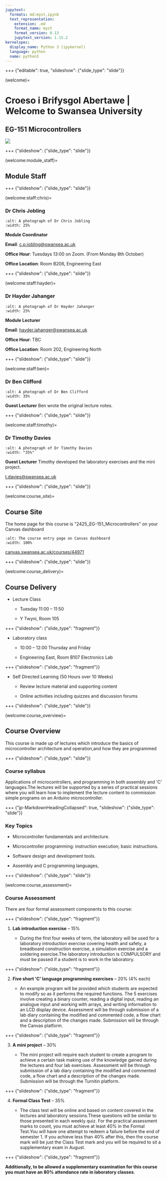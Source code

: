 ```yaml
---
jupytext:
  formats: md:myst,ipynb
  text_representation:
    extension: .md
    format_name: myst
    format_version: 0.13
    jupytext_version: 1.15.2
kernelspec:
  display_name: Python 3 (ipykernel)
  language: python
  name: python3
---
```


+++ {"editable": true, "slideshow": {"slide_type": "slide"}}

(welcome)=

# Croeso i Brifysgol Abertawe | Welcome to Swansea University

## EG-151 Microcontrollers

![](pictures/image1.png)

+++ {"slideshow": {"slide_type": "slide"}}

(welcome:module_staff)=

## Module Staff

+++ {"slideshow": {"slide_type": "slide"}}

(welcome:staff:chris)=

### Dr Chris Jobling

```{image} pictures/chris.jpg
:alt: A photograph of Dr Chris Jobling
:width: 25%
```

**Module Coordinator**

**Email**: [c.p.jobling@swansea.ac.uk](mailto:c.p.jobling@swansea.ac.uk)

**Office Hour**: Tuesdays 13:00 on Zoom. (From Monday 8th October)

**Office Location**: Room B206, Engineering East

+++ {"slideshow": {"slide_type": "slide"}}

(welcome:staff:hayder)=

### Dr Hayder Jahanger

```{image} pictures/jahanger.png
:alt: A photograph of Dr Hayder Jahanger
:width: 25%
```

**Module Lecturer**

**Email**: [hayder.jahanger@swansea.ac.uk](mailto:hayder.jahanger@swansea.ac.uk)

**Office Hour**: TBC

**Office Location**: Room 202, Engineering North

+++ {"slideshow": {"slide_type": "slide"}}

(welcome:staff:ben)=

### Dr Ben Clifford

```{image} pictures/ben.png
:alt: A photograph of Dr Ben Clifford
:width: 35%
```

**Guest Lecturer** Ben wrote the original lecture notes.

+++ {"slideshow": {"slide_type": "slide"}}

(welcome:staff:timothy)=

### Dr Timothy Davies

```{image} pictures/tim.jpg
:alt: A photograph of Dr Timothy Davies
:width: "35%"
```

**Guest Lecturer** Timothy developed the laboratory exercises and the mini project.

[t.davies@swansea.ac.uk](mailto:t.davies@swansea.ac.uk)

+++ {"slideshow": {"slide_type": "slide"}}

(welcome:course_site)=

## Course Site

The home page for this course is "2425_EG-151_Microcontrollers" on your Canvas dashboard

```{image} pictures/image8.png
:alt: The course entry page on Canvas dashboard
:width: 100%
```

[canvas.swansea.ac.uk/courses/44971](https://canvas.swansea.ac.uk/courses/44971)

+++ {"slideshow": {"slide_type": "slide"}}

(welcome:course_delivery)=

## Course Delivery

- Lecture Class

  - Tuesday 11:00 &ndash; 11:50

  - Y Twyni, Room 105

+++ {"slideshow": {"slide_type": "fragment"}}

- Laboratory class

  - 10:00 &ndash; 12:00 Thursday and Friday

  - Engineering East, Room B107 Electronics Lab

+++ {"slideshow": {"slide_type": "fragment"}}

- Self Directed Learning (50 Hours over 10 Weeks)

  - Review lecture material and supporting content

  - Online activities including quizzes and discussion forums

+++ {"slideshow": {"slide_type": "slide"}}

(welcome:course_overview)=
## Course Overview

This course is made up of lectures which introduce the basics of microcontroller architecture and operation,and how they are programmed

+++ {"slideshow": {"slide_type": "slide"}}

### Course syllabus

Applications of microcontrollers, and programming in both assembly and 'C' languages.The lectures will be supported by a series of practical sessions where you will learn how to implement the lecture content to commission simple programs on an Arduino microcontroller.

+++ {"jp-MarkdownHeadingCollapsed": true, "slideshow": {"slide_type": "slide"}}

### Key Topics

- Microcontroller fundamentals and architecture.

- Microcontroller programming: instruction execution; basic instructions.

- Software design and development tools.

- Assembly and C programming languages,

+++ {"slideshow": {"slide_type": "slide"}}

(welcome:course_assessment)=

### Course Assessment

There are four formal assessment components to this course:

+++ {"slideshow": {"slide_type": "fragment"}}

1. **Lab introduction exercise** &ndash; 15%

    - During the first four weeks of term, the laboratory will be used
        for a laboratory introduction exercise covering health and
        safety, a breadboard construction exercise, a simulation
        exercise and a soldering exercise.The laboratory introduction is
        COMPULSORY and must be passed if a student is to work in the
        laboratory.

+++ {"slideshow": {"slide_type": "fragment"}}

2. **Five short 'C' language programming exercises** &ndash; 20% (4% each)

    - An example program will be provided which students are expected
        to modify so as it performs the required functions. The 5
        exercises involve creating a binary counter, reading a digital
        input, reading an analogue input and working with arrays, and writing information to an LCD display device.
        Assessment will be through submission of a lab diary containing
        the modified and commented code, a flow chart and a description
        of the changes made. Submission will be through the Canvas
        platform.

+++ {"slideshow": {"slide_type": "fragment"}}

3. **A mini project** &ndash; 30%

    - The mini project will require each student to create a program
        to achieve a certain task making use of the knowledge gained
        during the lectures and four lab exercises. Assessment will be
        through submission of a lab diary containing the modified and
        commented code, a flow chart and a description of the changes
        made. Submission will be through the Turnitin platform.

+++ {"slideshow": {"slide_type": "fragment"}}

4. **Formal Class Test**  &ndash; 35%

    - The class test will be online and based on content covered in the
        lectures and laboratory sessions.These questions will be similar
        to those presented in each weekly quiz. For the practical
        assessment marks to count, you must achieve at least 40% in the
        Formal Test.You will have one attempt to redeem a failure before
        the end of semester 1. If you achieve less than 40% after this,
        then the course mark will be just the Class Test mark and you
        will be required to sit a supplementary exam in August.

+++ {"slideshow": {"slide_type": "fragment"}}

**Additionally, to be allowed a supplementary examination for this course you must have an 80% attendance rate in laboratory classes**.
